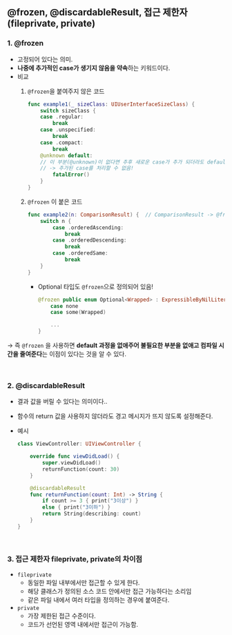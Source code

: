 ## @frozen, @discardableResult, 접근 제한자 (fileprivate, private)

### 1. @frozen

- 고정되어 있다는 의미.
- **나중에 추가적인 case가 생기지 않음을 약속**하는 키워드이다.
- 비교
    1. `@frozen`을 붙여주지 않은 코드
        
        ```swift
        func example1(_ sizeClass: UIUserInterfaceSizeClass) {
        	switch sizeClass {
        	case .regular:
        		break
        	case .unspecified:
        		break
        	case .compact:
        		break
        	@unknown default:
        	// 이 부분(@unknown)이 없다면 추후 새로운 case가 추가 되더라도 default로 빠져버리게 됨.
        	// -> 추가된 case를 처리할 수 없음!
        		fatalError()
        	}
        }
        ```
        
    2. `@frozen` 이 붙은 코드
        
        ```swift
        func example2(n: ComparisonResult) {  // ComparisonResult -> @frozen이 붙어 있는 enum
        	switch n {
        		case .orderedAscending:
        			break
        		case .orderedDescending:
        			break
        		case .orderedSame:
        			break
        	}
        }
        ```
        
        - Optional 타입도 `@frozen`으로 정의되어 있음!
            
            ```swift
            @frozen public enum Optional<Wrapped> : ExpressibleByNilLiteral {
                case none
                case some(Wrapped)
            
                ... 
            }
            ```
            
    

→ 즉 `@frozen` 을 사용하면 **default 과정을 없애주어 불필요한 부분을 없애고 컴파일 시간을 줄여준다**는 이점이 있다는 것을 알 수 있다.

<br>

### 2. @discardableResult

- 결과 값을 버릴 수 있다는 의미이다..
- 함수의 return 값을 사용하지 않더라도 경고 메시지가 뜨지 않도록 설정해준다.
- 예시
    
    ```swift
    class ViewController: UIViewController {
    
    	override func viewDidLoad() {
    		super.viewDidLoad()
    		returnFunction(count: 30)
    	}
    
    	@discardableResult
    	func returnFunction(count: Int) -> String {
    		if count >= 3 { print("3이상") }
    		else { print("3이하") }
    		return String(describing: count)
    	}
    }
    ```

<br>


### 3. 접근 제한자 fileprivate, private의 차이점

- `fileprivate`
    - 동일한 파일 내부에서만 접근할 수 있게 한다.
    - 해당 클래스가 정의된 소스 코드 안에서만 접근 가능하다는 소리임
    - 같은 파일 내에서 여러 타입을 정의하는 경우에 붙여준다.
- `private`
    - 가장 제한된 접근 수준이다.
    - 코드가 선언된 영역 내에서만 접근이 가능함.
